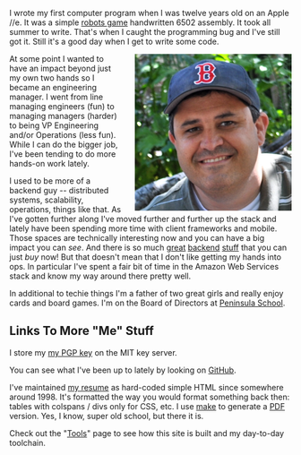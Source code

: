 <!--
.. title: About Me
.. slug: about
.. date: 2015/04/06 12:00
-->

I wrote my first computer program when I was twelve years old on
an Apple //e. It was a simple [robots game][] handwritten 6502
assembly. It took all summer to write. That's when I caught the
programming bug and I've still got it. Still it's a good day when
I get to write some code.

  [robots game]: http://en.wikipedia.org/wiki/Robots_%28BSD_game%29

<img src="/f/sefface-soxhat-big.png" 
     style="float:right; padding-left:20px;" 
     alt="Sef in baseball hat" width=280px>

At some point I wanted to have an impact beyond just my own two
hands so I became an engineering manager. I went from line managing
engineers (fun) to managing managers (harder) to being VP Engineering
and/or Operations (less fun). While I can do the bigger job, I've
been tending to do more hands-on work lately. 

I used to be more of a backend guy -- distributed systems, scalability,
operations, things like that. As I've gotten further along I've
moved further and further up the stack and lately have been spending
more time with client frameworks and mobile. Those spaces are
technically interesting now and you can have a big impact you can
*see*. And there is so much [great][s3] [backend][sqs] [stuff][heroku]
that you can just *buy* now! But that doesn't mean that I don't
like getting my hands into ops. In particular I've spent a fair bit
of time in the Amazon Web Services stack and know my way around
there pretty well.

  [s3]: http://aws.amazon.com/s3/
  [sqs]: http://aws.amazon.com/sqs/
  [heroku]: http://www.heroku.com/

In additional to techie things I'm a father of two great girls and
really enjoy cards and board games. I'm on the Board of Directors
at [Peninsula School][].

  [Peninsula School]: http://peninsulaschool.org/




<h2>Links To More "Me" Stuff</h2>

I store my [my PGP key][gpg] on the MIT key server.

You can see what I've been up to lately by looking on [GitHub][].

I've maintained [my resume][cv] as hard-coded simple HTML since somewhere
around 1998. It's formatted the way you would format something back
then: tables with colspans / divs only for CSS, etc. I use [make][]
to generate a [PDF][] version. Yes, I know, super old school, but
there it is.

Check out the "[Tools][]" page to see how this site is built and my 
day-to-day toolchain.

<br>
<br>


  [gpg]: http://pgp.mit.edu/pks/lookup?op=vindex&search=0x1C97549F426D2123
  [GitHub]: https://github.com/sefk
  [cv]: https://rawgit.com/sefk/sef-resume/master/sef-kloninger-resume.html
  [make]: https://github.com/sefk/sef-resume
  [PDF]: https://rawgit.com/sefk/sef-resume/master/sef-kloninger-resume.pdf
  [Tools]: /stories/tools.html








